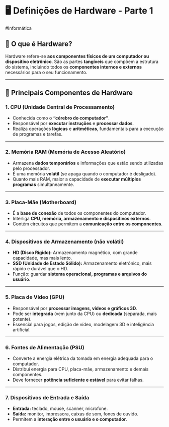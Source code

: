 # 🖥️ Definições de Hardware - Parte 1

#Informática

## 📌 O que é Hardware?

Hardware refere-se **aos componentes físicos de um computador ou dispositivo eletrônico**.
São as partes **tangíveis** que compõem a estrutura do sistema, incluindo todos os **componentes internos e externos** necessários para o seu funcionamento.

---

## 🔑 Principais Componentes de Hardware

### 1. CPU (Unidade Central de Processamento)

* Conhecida como o **“cérebro do computador”**.
* Responsável por **executar instruções** e **processar dados**.
* Realiza operações **lógicas** e **aritméticas**, fundamentais para a execução de programas e tarefas.

---

### 2. Memória RAM (Memória de Acesso Aleatório)

* Armazena **dados temporários** e informações que estão sendo utilizadas pelo processador.
* É uma memória **volátil** (se apaga quando o computador é desligado).
* Quanto mais RAM, maior a capacidade de **executar múltiplos programas** simultaneamente.

---

### 3. Placa-Mãe (Motherboard)

* É a **base de conexão** de todos os componentes do computador.
* Interliga **CPU, memória, armazenamento e dispositivos externos**.
* Contém circuitos que permitem a **comunicação entre os componentes**.

---

### 4. Dispositivos de Armazenamento (não volátil)

* **HD (Disco Rígido):** Armazenamento magnético, com grande capacidade, mas mais lento.
* **SSD (Unidade de Estado Sólido):** Armazenamento eletrônico, mais rápido e durável que o HD.
* Função: guardar **sistema operacional, programas e arquivos do usuário**.

---

### 5. Placa de Vídeo (GPU)

* Responsável por **processar imagens, vídeos e gráficos 3D**.
* Pode ser **integrada** (vem junto da CPU) ou **dedicada** (separada, mais potente).
* Essencial para jogos, edição de vídeo, modelagem 3D e inteligência artificial.

---

### 6. Fontes de Alimentação (PSU)

* Converte a energia elétrica da tomada em energia adequada para o computador.
* Distribui energia para CPU, placa-mãe, armazenamento e demais componentes.
* Deve fornecer **potência suficiente e estável** para evitar falhas.

---

### 7. Dispositivos de Entrada e Saída

* **Entrada:** teclado, mouse, scanner, microfone.
* **Saída:** monitor, impressora, caixas de som, fones de ouvido.
* Permitem a **interação entre o usuário e o computador**.





